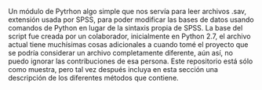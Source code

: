 Un módulo de Pytrhon algo simple que nos servía para leer archivos .sav, extensión usada por SPSS, para poder modificar las bases de datos usando comandos de Python en lugar de la sintaxis propia de SPSS.
La base del script fue creada por un colaborador, inicialmente en Python 2.7, el archivo actual tiene muchísimas cosas adicionales a cuando tomé el proyecto que se podría considerar un archivo completamente diferente, 
aún así, no puedo ignorar las contribuciones de esa persona.
Este repositorio está sólo como muestra, pero tal vez después incluya en esta sección una descripción de los diferentes métodos que contiene.
